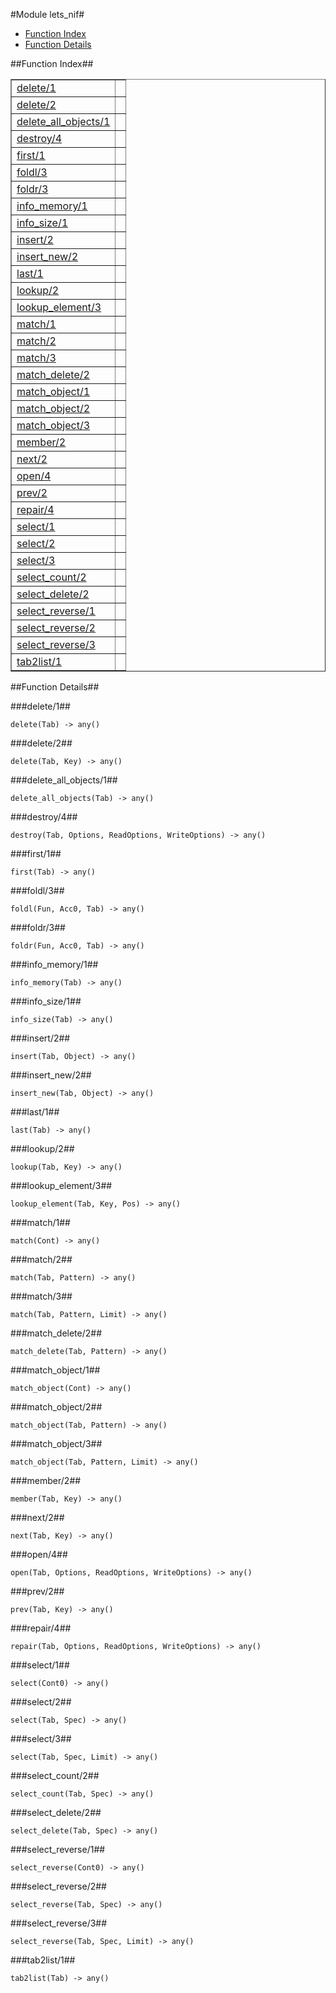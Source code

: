 

#Module lets_nif#
* [Function Index](#index)
* [Function Details](#functions)




<a name="index"></a>

##Function Index##


<table width="100%" border="1" cellspacing="0" cellpadding="2" summary="function index"><tr><td valign="top"><a href="#delete-1">delete/1</a></td><td></td></tr><tr><td valign="top"><a href="#delete-2">delete/2</a></td><td></td></tr><tr><td valign="top"><a href="#delete_all_objects-1">delete_all_objects/1</a></td><td></td></tr><tr><td valign="top"><a href="#destroy-4">destroy/4</a></td><td></td></tr><tr><td valign="top"><a href="#first-1">first/1</a></td><td></td></tr><tr><td valign="top"><a href="#foldl-3">foldl/3</a></td><td></td></tr><tr><td valign="top"><a href="#foldr-3">foldr/3</a></td><td></td></tr><tr><td valign="top"><a href="#info_memory-1">info_memory/1</a></td><td></td></tr><tr><td valign="top"><a href="#info_size-1">info_size/1</a></td><td></td></tr><tr><td valign="top"><a href="#insert-2">insert/2</a></td><td></td></tr><tr><td valign="top"><a href="#insert_new-2">insert_new/2</a></td><td></td></tr><tr><td valign="top"><a href="#last-1">last/1</a></td><td></td></tr><tr><td valign="top"><a href="#lookup-2">lookup/2</a></td><td></td></tr><tr><td valign="top"><a href="#lookup_element-3">lookup_element/3</a></td><td></td></tr><tr><td valign="top"><a href="#match-1">match/1</a></td><td></td></tr><tr><td valign="top"><a href="#match-2">match/2</a></td><td></td></tr><tr><td valign="top"><a href="#match-3">match/3</a></td><td></td></tr><tr><td valign="top"><a href="#match_delete-2">match_delete/2</a></td><td></td></tr><tr><td valign="top"><a href="#match_object-1">match_object/1</a></td><td></td></tr><tr><td valign="top"><a href="#match_object-2">match_object/2</a></td><td></td></tr><tr><td valign="top"><a href="#match_object-3">match_object/3</a></td><td></td></tr><tr><td valign="top"><a href="#member-2">member/2</a></td><td></td></tr><tr><td valign="top"><a href="#next-2">next/2</a></td><td></td></tr><tr><td valign="top"><a href="#open-4">open/4</a></td><td></td></tr><tr><td valign="top"><a href="#prev-2">prev/2</a></td><td></td></tr><tr><td valign="top"><a href="#repair-4">repair/4</a></td><td></td></tr><tr><td valign="top"><a href="#select-1">select/1</a></td><td></td></tr><tr><td valign="top"><a href="#select-2">select/2</a></td><td></td></tr><tr><td valign="top"><a href="#select-3">select/3</a></td><td></td></tr><tr><td valign="top"><a href="#select_count-2">select_count/2</a></td><td></td></tr><tr><td valign="top"><a href="#select_delete-2">select_delete/2</a></td><td></td></tr><tr><td valign="top"><a href="#select_reverse-1">select_reverse/1</a></td><td></td></tr><tr><td valign="top"><a href="#select_reverse-2">select_reverse/2</a></td><td></td></tr><tr><td valign="top"><a href="#select_reverse-3">select_reverse/3</a></td><td></td></tr><tr><td valign="top"><a href="#tab2list-1">tab2list/1</a></td><td></td></tr></table>


<a name="functions"></a>

##Function Details##

<a name="delete-1"></a>

###delete/1##




`delete(Tab) -> any()`

<a name="delete-2"></a>

###delete/2##




`delete(Tab, Key) -> any()`

<a name="delete_all_objects-1"></a>

###delete_all_objects/1##




`delete_all_objects(Tab) -> any()`

<a name="destroy-4"></a>

###destroy/4##




`destroy(Tab, Options, ReadOptions, WriteOptions) -> any()`

<a name="first-1"></a>

###first/1##




`first(Tab) -> any()`

<a name="foldl-3"></a>

###foldl/3##




`foldl(Fun, Acc0, Tab) -> any()`

<a name="foldr-3"></a>

###foldr/3##




`foldr(Fun, Acc0, Tab) -> any()`

<a name="info_memory-1"></a>

###info_memory/1##




`info_memory(Tab) -> any()`

<a name="info_size-1"></a>

###info_size/1##




`info_size(Tab) -> any()`

<a name="insert-2"></a>

###insert/2##




`insert(Tab, Object) -> any()`

<a name="insert_new-2"></a>

###insert_new/2##




`insert_new(Tab, Object) -> any()`

<a name="last-1"></a>

###last/1##




`last(Tab) -> any()`

<a name="lookup-2"></a>

###lookup/2##




`lookup(Tab, Key) -> any()`

<a name="lookup_element-3"></a>

###lookup_element/3##




`lookup_element(Tab, Key, Pos) -> any()`

<a name="match-1"></a>

###match/1##




`match(Cont) -> any()`

<a name="match-2"></a>

###match/2##




`match(Tab, Pattern) -> any()`

<a name="match-3"></a>

###match/3##




`match(Tab, Pattern, Limit) -> any()`

<a name="match_delete-2"></a>

###match_delete/2##




`match_delete(Tab, Pattern) -> any()`

<a name="match_object-1"></a>

###match_object/1##




`match_object(Cont) -> any()`

<a name="match_object-2"></a>

###match_object/2##




`match_object(Tab, Pattern) -> any()`

<a name="match_object-3"></a>

###match_object/3##




`match_object(Tab, Pattern, Limit) -> any()`

<a name="member-2"></a>

###member/2##




`member(Tab, Key) -> any()`

<a name="next-2"></a>

###next/2##




`next(Tab, Key) -> any()`

<a name="open-4"></a>

###open/4##




`open(Tab, Options, ReadOptions, WriteOptions) -> any()`

<a name="prev-2"></a>

###prev/2##




`prev(Tab, Key) -> any()`

<a name="repair-4"></a>

###repair/4##




`repair(Tab, Options, ReadOptions, WriteOptions) -> any()`

<a name="select-1"></a>

###select/1##




`select(Cont0) -> any()`

<a name="select-2"></a>

###select/2##




`select(Tab, Spec) -> any()`

<a name="select-3"></a>

###select/3##




`select(Tab, Spec, Limit) -> any()`

<a name="select_count-2"></a>

###select_count/2##




`select_count(Tab, Spec) -> any()`

<a name="select_delete-2"></a>

###select_delete/2##




`select_delete(Tab, Spec) -> any()`

<a name="select_reverse-1"></a>

###select_reverse/1##




`select_reverse(Cont0) -> any()`

<a name="select_reverse-2"></a>

###select_reverse/2##




`select_reverse(Tab, Spec) -> any()`

<a name="select_reverse-3"></a>

###select_reverse/3##




`select_reverse(Tab, Spec, Limit) -> any()`

<a name="tab2list-1"></a>

###tab2list/1##




`tab2list(Tab) -> any()`

